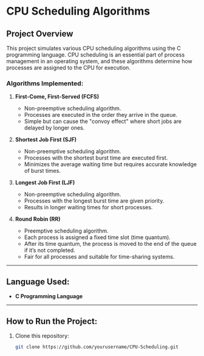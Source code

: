 # CPU Scheduling Algorithms 

## Project Overview
This project simulates various CPU scheduling algorithms using the C programming language. CPU scheduling is an essential part of process management in an operating system, and these algorithms determine how processes are assigned to the CPU for execution.

### Algorithms Implemented:
1. **First-Come, First-Served (FCFS)**
   - Non-preemptive scheduling algorithm.
   - Processes are executed in the order they arrive in the queue.
   - Simple but can cause the "convoy effect" where short jobs are delayed by longer ones.

2. **Shortest Job First (SJF)**
   - Non-preemptive scheduling algorithm.
   - Processes with the shortest burst time are executed first.
   - Minimizes the average waiting time but requires accurate knowledge of burst times.

3. **Longest Job First (LJF)**
   - Non-preemptive scheduling algorithm.
   - Processes with the longest burst time are given priority.
   - Results in longer waiting times for short processes.

4. **Round Robin (RR)**
   - Preemptive scheduling algorithm.
   - Each process is assigned a fixed time slot (time quantum).
   - After its time quantum, the process is moved to the end of the queue if it’s not completed.
   - Fair for all processes and suitable for time-sharing systems.

---

## Language Used:
- **C Programming Language**

---

## How to Run the Project:
1. Clone this repository:
   ```bash
   git clone https://github.com/yourusername/CPU-Scheduling.git
